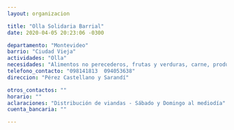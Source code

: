 ```yaml
---
layout: organizacion

title: "Olla Solidaria Barrial"
date: 2020-04-05 20:23:06 -0300

departamento: "Montevideo"
barrio: "Ciudad Vieja"
actividades: "Olla"
necesidades: "Alimentos no perecederos, frutas y verduras, carne, productos sanitarios (tapabocas, guantes, alcohol en gel, detergente,etc)"
telefono_contacto: "098141813  094053638"
direccion: "Pérez Castellano y Sarandí"

otros_contactos: ""
horario: ""
aclaraciones: "Distribución de viandas - Sábado y Domingo al mediodía"
cuenta_bancaria: ""

---
```

